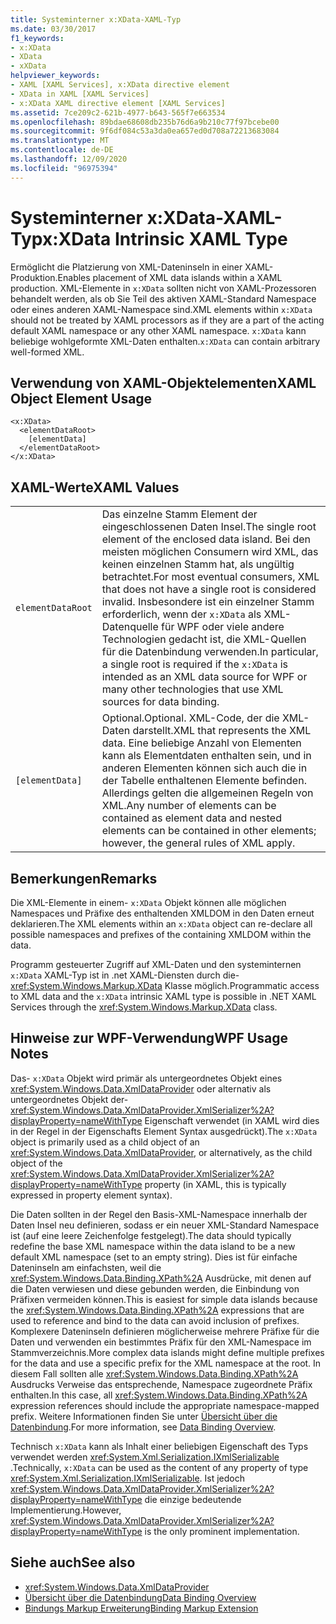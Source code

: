 ```yaml
---
title: Systeminterner x:XData-XAML-Typ
ms.date: 03/30/2017
f1_keywords:
- x:XData
- XData
- xXData
helpviewer_keywords:
- XAML [XAML Services], x:XData directive element
- XData in XAML [XAML Services]
- x:XData XAML directive element [XAML Services]
ms.assetid: 7ce209c2-621b-4977-b643-565f7e663534
ms.openlocfilehash: 89bdae68608db235b76d6a9b210c77f97bcebe00
ms.sourcegitcommit: 9f6df084c53a3da0ea657ed0d708a72213683084
ms.translationtype: MT
ms.contentlocale: de-DE
ms.lasthandoff: 12/09/2020
ms.locfileid: "96975394"
---
```

# <a name="xxdata-intrinsic-xaml-type"></a><span data-ttu-id="3c036-102">Systeminterner x:XData-XAML-Typ</span><span class="sxs-lookup"><span data-stu-id="3c036-102">x:XData Intrinsic XAML Type</span></span>
<span data-ttu-id="3c036-103">Ermöglicht die Platzierung von XML-Dateninseln in einer XAML-Produktion.</span><span class="sxs-lookup"><span data-stu-id="3c036-103">Enables placement of XML data islands within a XAML production.</span></span> <span data-ttu-id="3c036-104">XML-Elemente in `x:XData` sollten nicht von XAML-Prozessoren behandelt werden, als ob Sie Teil des aktiven XAML-Standard Namespace oder eines anderen XAML-Namespace sind.</span><span class="sxs-lookup"><span data-stu-id="3c036-104">XML elements within `x:XData` should not be treated by XAML processors as if they are a part of the acting default XAML namespace or any other XAML namespace.</span></span> <span data-ttu-id="3c036-105">`x:XData` kann beliebige wohlgeformte XML-Daten enthalten.</span><span class="sxs-lookup"><span data-stu-id="3c036-105">`x:XData` can contain arbitrary well-formed XML.</span></span>

## <a name="xaml-object-element-usage"></a><span data-ttu-id="3c036-106">Verwendung von XAML-Objektelementen</span><span class="sxs-lookup"><span data-stu-id="3c036-106">XAML Object Element Usage</span></span>

```xaml
<x:XData>
  <elementDataRoot>
    [elementData]
  </elementDataRoot>
</x:XData>
```

## <a name="xaml-values"></a><span data-ttu-id="3c036-107">XAML-Werte</span><span class="sxs-lookup"><span data-stu-id="3c036-107">XAML Values</span></span>

|||
|-|-|
|`elementDataRoot`|<span data-ttu-id="3c036-108">Das einzelne Stamm Element der eingeschlossenen Daten Insel.</span><span class="sxs-lookup"><span data-stu-id="3c036-108">The single root element of the enclosed data island.</span></span> <span data-ttu-id="3c036-109">Bei den meisten möglichen Consumern wird XML, das keinen einzelnen Stamm hat, als ungültig betrachtet.</span><span class="sxs-lookup"><span data-stu-id="3c036-109">For most eventual consumers, XML that does not have a single root is considered invalid.</span></span> <span data-ttu-id="3c036-110">Insbesondere ist ein einzelner Stamm erforderlich, wenn der `x:XData` als XML-Datenquelle für WPF oder viele andere Technologien gedacht ist, die XML-Quellen für die Datenbindung verwenden.</span><span class="sxs-lookup"><span data-stu-id="3c036-110">In particular, a single root is required if the `x:XData` is intended as an XML data source for WPF or many other technologies that use XML sources for data binding.</span></span>|
|`[elementData]`|<span data-ttu-id="3c036-111">Optional.</span><span class="sxs-lookup"><span data-stu-id="3c036-111">Optional.</span></span> <span data-ttu-id="3c036-112">XML-Code, der die XML-Daten darstellt.</span><span class="sxs-lookup"><span data-stu-id="3c036-112">XML that represents the XML data.</span></span> <span data-ttu-id="3c036-113">Eine beliebige Anzahl von Elementen kann als Elementdaten enthalten sein, und in anderen Elementen können sich auch die in der Tabelle enthaltenen Elemente befinden. Allerdings gelten die allgemeinen Regeln von XML.</span><span class="sxs-lookup"><span data-stu-id="3c036-113">Any number of elements can be contained as element data and nested elements can be contained in other elements; however, the general rules of XML apply.</span></span>|

## <a name="remarks"></a><span data-ttu-id="3c036-114">Bemerkungen</span><span class="sxs-lookup"><span data-stu-id="3c036-114">Remarks</span></span>

<span data-ttu-id="3c036-115">Die XML-Elemente in einem- `x:XData` Objekt können alle möglichen Namespaces und Präfixe des enthaltenden XMLDOM in den Daten erneut deklarieren.</span><span class="sxs-lookup"><span data-stu-id="3c036-115">The XML elements within an `x:XData` object can re-declare all possible namespaces and prefixes of the containing XMLDOM within the data.</span></span>

<span data-ttu-id="3c036-116">Programm gesteuerter Zugriff auf XML-Daten und den systeminternen `x:XData` XAML-Typ ist in .net XAML-Diensten durch die- <xref:System.Windows.Markup.XData> Klasse möglich.</span><span class="sxs-lookup"><span data-stu-id="3c036-116">Programmatic access to XML data and the `x:XData` intrinsic XAML type is possible in .NET XAML Services through the <xref:System.Windows.Markup.XData> class.</span></span>

## <a name="wpf-usage-notes"></a><span data-ttu-id="3c036-117">Hinweise zur WPF-Verwendung</span><span class="sxs-lookup"><span data-stu-id="3c036-117">WPF Usage Notes</span></span>

<span data-ttu-id="3c036-118">Das- `x:XData` Objekt wird primär als untergeordnetes Objekt eines <xref:System.Windows.Data.XmlDataProvider> oder alternativ als untergeordnetes Objekt der- <xref:System.Windows.Data.XmlDataProvider.XmlSerializer%2A?displayProperty=nameWithType> Eigenschaft verwendet (in XAML wird dies in der Regel in der Eigenschafts Element Syntax ausgedrückt).</span><span class="sxs-lookup"><span data-stu-id="3c036-118">The `x:XData` object is primarily used as a child object of an <xref:System.Windows.Data.XmlDataProvider>, or alternatively, as the child object of the <xref:System.Windows.Data.XmlDataProvider.XmlSerializer%2A?displayProperty=nameWithType> property (in XAML, this is typically expressed in property element syntax).</span></span>

<span data-ttu-id="3c036-119">Die Daten sollten in der Regel den Basis-XML-Namespace innerhalb der Daten Insel neu definieren, sodass er ein neuer XML-Standard Namespace ist (auf eine leere Zeichenfolge festgelegt).</span><span class="sxs-lookup"><span data-stu-id="3c036-119">The data should typically redefine the base XML namespace within the data island to be a new default XML namespace (set to an empty string).</span></span> <span data-ttu-id="3c036-120">Dies ist für einfache Dateninseln am einfachsten, weil die <xref:System.Windows.Data.Binding.XPath%2A> Ausdrücke, mit denen auf die Daten verwiesen und diese gebunden werden, die Einbindung von Präfixen vermeiden können.</span><span class="sxs-lookup"><span data-stu-id="3c036-120">This is easiest for simple data islands because the <xref:System.Windows.Data.Binding.XPath%2A> expressions that are used to reference and bind to the data can avoid inclusion of prefixes.</span></span> <span data-ttu-id="3c036-121">Komplexere Dateninseln definieren möglicherweise mehrere Präfixe für die Daten und verwenden ein bestimmtes Präfix für den XML-Namespace im Stammverzeichnis.</span><span class="sxs-lookup"><span data-stu-id="3c036-121">More complex data islands might define multiple prefixes for the data and use a specific prefix for the XML namespace at the root.</span></span> <span data-ttu-id="3c036-122">In diesem Fall sollten alle <xref:System.Windows.Data.Binding.XPath%2A> Ausdrucks Verweise das entsprechende, Namespace zugeordnete Präfix enthalten.</span><span class="sxs-lookup"><span data-stu-id="3c036-122">In this case, all <xref:System.Windows.Data.Binding.XPath%2A> expression references should include the appropriate namespace-mapped prefix.</span></span> <span data-ttu-id="3c036-123">Weitere Informationen finden Sie unter [Übersicht über die Datenbindung](../net/wpf/data/data-binding-overview.md).</span><span class="sxs-lookup"><span data-stu-id="3c036-123">For more information, see [Data Binding Overview](../net/wpf/data/data-binding-overview.md).</span></span>

<span data-ttu-id="3c036-124">Technisch `x:XData` kann als Inhalt einer beliebigen Eigenschaft des Typs verwendet werden <xref:System.Xml.Serialization.IXmlSerializable> .</span><span class="sxs-lookup"><span data-stu-id="3c036-124">Technically, `x:XData` can be used as the content of any property of type <xref:System.Xml.Serialization.IXmlSerializable>.</span></span> <span data-ttu-id="3c036-125">Ist jedoch <xref:System.Windows.Data.XmlDataProvider.XmlSerializer%2A?displayProperty=nameWithType> die einzige bedeutende Implementierung.</span><span class="sxs-lookup"><span data-stu-id="3c036-125">However, <xref:System.Windows.Data.XmlDataProvider.XmlSerializer%2A?displayProperty=nameWithType> is the only prominent implementation.</span></span>

## <a name="see-also"></a><span data-ttu-id="3c036-126">Siehe auch</span><span class="sxs-lookup"><span data-stu-id="3c036-126">See also</span></span>

- <xref:System.Windows.Data.XmlDataProvider>
- [<span data-ttu-id="3c036-127">Übersicht über die Datenbindung</span><span class="sxs-lookup"><span data-stu-id="3c036-127">Data Binding Overview</span></span>](../net/wpf/data/data-binding-overview.md)
- [<span data-ttu-id="3c036-128">Bindungs Markup Erweiterung</span><span class="sxs-lookup"><span data-stu-id="3c036-128">Binding Markup Extension</span></span>](../framework/wpf/advanced/binding-markup-extension.md)
